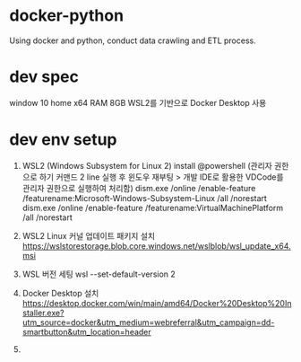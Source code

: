 # docker-python
Using docker and python, conduct data crawling and ETL process.

# dev spec
window 10 home
x64
RAM 8GB
WSL2를 기반으로 Docker Desktop 사용

# dev env setup
1. WSL2 (Windows Subsystem for Linux 2) install
@powershell (관리자 권한으로 하기 커맨드 2 line 실행 후 윈도우 재부팅 > 개발 IDE로 활용한 VDCode를 관리자 권한으로 실행하여 처리함)
dism.exe /online /enable-feature /featurename:Microsoft-Windows-Subsystem-Linux /all /norestart
dism.exe /online /enable-feature /featurename:VirtualMachinePlatform /all /norestart

2. WSL2 Linux 커널 업데이트 패키지 설치
https://wslstorestorage.blob.core.windows.net/wslblob/wsl_update_x64.msi

3. WSL 버전 세팅
wsl --set-default-version 2

4. Docker Desktop 설치
https://desktop.docker.com/win/main/amd64/Docker%20Desktop%20Installer.exe?utm_source=docker&utm_medium=webreferral&utm_campaign=dd-smartbutton&utm_location=header

5. 
